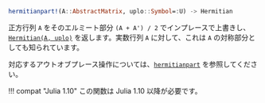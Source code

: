 ```julia
hermitianpart!(A::AbstractMatrix, uplo::Symbol=:U) -> Hermitian
```

正方行列 `A` をそのエルミート部分 `(A + A') / 2` でインプレースで上書きし、[`Hermitian(A, uplo)`](@ref) を返します。実数行列 `A` に対して、これは `A` の対称部分としても知られています。

対応するアウトオブプレース操作については、[`hermitianpart`](@ref) を参照してください。

!!! compat "Julia 1.10"
    この関数は Julia 1.10 以降が必要です。

